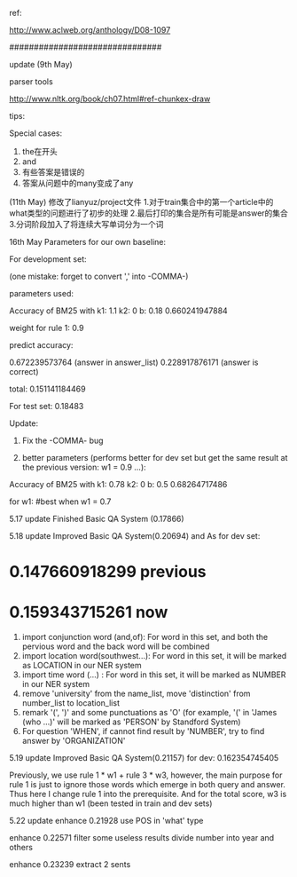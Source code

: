 ref:

http://www.aclweb.org/anthology/D08-1097

###############################

update (9th May)

parser tools

http://www.nltk.org/book/ch07.html#ref-chunkex-draw

tips:

Special cases:

1. the在开头
2. and
3. 有些答案是错误的
4. 答案从问题中的many变成了any

(11th May)
修改了lianyuz/project文件
1.对于train集合中的第一个article中的what类型的问题进行了初步的处理
2.最后打印的集合是所有可能是answer的集合
3.分词阶段加入了将连续大写单词分为一个词

16th May
Parameters for our own baseline:

For development set:

(one mistake: forget to convert ',' into -COMMA-)

parameters used:

Accuracy of BM25 with k1: 1.1  k2: 0  b: 0.18
0.660241947884

weight for rule 1: 0.9

predict accuracy:

0.672239573764 (answer in answer_list)
0.228917876171 (answer is correct)

total: 
0.151141184469

For test set:
0.18483

Update:

1. Fix the -COMMA- bug

2. better parameters (performs better for dev set but get the same result at the previous version: w1 = 0.9 ...):

Accuracy of BM25 with k1: 0.78  k2: 0  b: 0.5
0.68264717486

for w1:
#best when w1 = 0.7


5.17 update
Finished Basic QA System (0.17866)

5.18 update
Improved Basic QA System(0.20694)
and As for dev set:
# 0.147660918299 previous
# 0.159343715261 now

1. import conjunction word (and,of): For word in this set, and both the pervious word and the back word will be combined 
2. import location word(southwest...): For word in this set, it will be marked as LOCATION in our NER system
3. import time word (...) : For word in this set, it will be marked as NUMBER in our NER system
4. remove 'university' from the name_list, move 'distinction' from number_list to location_list
5. remark '(', ')' and some punctuations as 'O' (for example, '(' in 'James (who ...)' will be marked as 'PERSON' by Standford System)
6. For question 'WHEN', if cannot find result by 'NUMBER', try to find answer by 'ORGANIZATION'

5.19 update
Improved Basic QA System(0.21157)
for dev:
0.162354745405

Previously, we use rule 1 * w1 + rule 3 * w3, however, the main purpose for rule 1 is just to ignore those words which emerge in both query and answer.
Thus here I change rule 1 into the prerequisite. And for the total score, w3 is much higher than w1 (been tested in train and dev sets)

5.22 update
enhance 0.21928
use POS in 'what' type

enhance 0.22571
filter some useless results
divide number into year and others

enhance 0.23239
extract 2 sents
